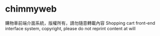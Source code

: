 # chimmyweb
購物車前端介面系統，版權所有，請勿隨意轉載內容 Shopping cart front-end interface system, copyright, please do not reprint content at will
